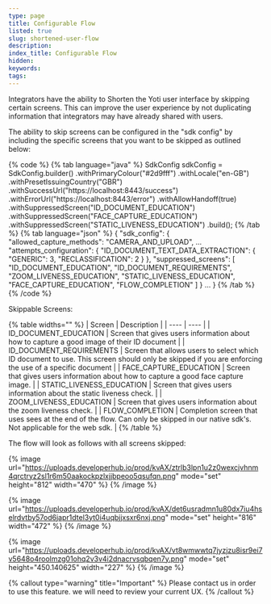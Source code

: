```yaml
---
type: page
title: Configurable Flow
listed: true
slug: shortened-user-flow
description: 
index_title: Configurable Flow
hidden: 
keywords: 
tags: 
---
```


Integrators have the ability to Shorten the Yoti user interface by skipping certain screens. This can improve the user experience by not duplicating information that integrators may have already shared with users.

The ability to skip screens can be configured in the "sdk config" by including the specific screens that you want to be skipped as outlined below:

{% code %}
{% tab language="java" %}
SdkConfig sdkConfig = SdkConfig.builder()
    .withPrimaryColour("#2d9fff")
  	.withLocale("en-GB")
    .withPresetIssuingCountry("GBR")
    .withSuccessUrl("https://localhost:8443/success")
    .withErrorUrl("https://localhost:8443/error")
    .withAllowHandoff(true)
    .withSuppressedScreen("ID_DOCUMENT_EDUCATION")
    .withSuppressedScreen("FACE_CAPTURE_EDUCATION")
    .withSuppressedScreen("STATIC_LIVENESS_EDUCATION")
    .build();
{% /tab %}
{% tab language="json" %}
{
  "sdk_config": {
    "allowed_capture_methods": "CAMERA_AND_UPLOAD",
     ...
    "attempts_configuration": {
      "ID_DOCUMENT_TEXT_DATA_EXTRACTION": {
        "GENERIC": 3,
        "RECLASSIFICATION": 2
      }
    },
    "suppressed_screens": [
      "ID_DOCUMENT_EDUCATION",
      "ID_DOCUMENT_REQUIREMENTS",
      "ZOOM_LIVENESS_EDUCATION",
      "STATIC_LIVENESS_EDUCATION",
      "FACE_CAPTURE_EDUCATION",
      "FLOW_COMPLETION"
    ]
  }
  ...
}
{% /tab %}
{% /code %}

Skippable Screens:

{% table widths="" %}
| Screen | Description | 
| ---- | ---- | 
| ID_DOCUMENT_EDUCATION | Screen that gives users information about how to capture a good image of their ID document | 
| ID_DOCUMENT_REQUIREMENTS | Screen that allows users to select which ID document to use. This screen should only be skipped if you are enforcing the use of a specific document | 
| FACE_CAPTURE_EDUCATION | Screen that gives users information about how to capture a good face capture image. | 
| STATIC_LIVENESS_EDUCATION | Screen that gives users information about the static liveness check. | 
| ZOOM_LIVENESS_EDUCATION | Screen that gives users information about the zoom liveness check. | 
| FLOW_COMPLETION | Completion screen that uses sees at the end of the flow. Can only be skipped in our native sdk's. Not applicable for the web sdk. | 
{% /table %}

The flow will look as follows with all screens skipped:

{% image url="https://uploads.developerhub.io/prod/kvAX/ztrlb3lpn1u2z0wexcjvhnm4qrctryz2sl1r6m50aakockpzlxjjbpeoo5qsufqn.png" mode="set" height="812" width="470" %}
{% /image %}

{% image url="https://uploads.developerhub.io/prod/kvAX/det6usradmn1u80dx7iu4hselrdvtby57od6japr1dtel3yt0i4uqbjjxsxr6nxj.png" mode="set" height="816" width="472" %}
{% /image %}

{% image url="https://uploads.developerhub.io/prod/kvAX/vt8wmwwtq7jyzjzu8isr9ei7v5648o4roolmzg01ohq2v3v4i2dnacrvsqbqen7y.png" mode="set" height="450.140625" width="227" %}
{% /image %}

{% callout type="warning" title="Important" %}
Please contact us in order to use this feature. we will need to review your current UX.
{% /callout %}